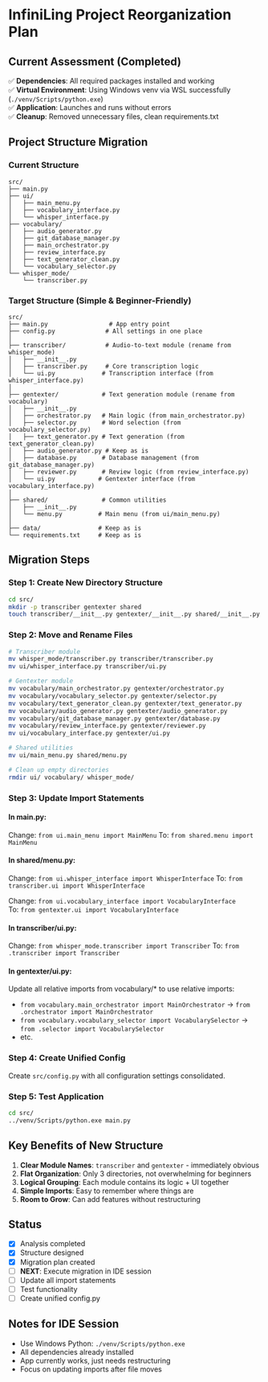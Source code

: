 # InfiniLing Project Reorganization Plan

## Current Assessment (Completed)
✅ **Dependencies**: All required packages installed and working  
✅ **Virtual Environment**: Using Windows venv via WSL successfully (`./venv/Scripts/python.exe`)  
✅ **Application**: Launches and runs without errors  
✅ **Cleanup**: Removed unnecessary files, clean requirements.txt  

## Project Structure Migration

### Current Structure
```
src/
├── main.py
├── ui/
│   ├── main_menu.py
│   ├── vocabulary_interface.py
│   └── whisper_interface.py
├── vocabulary/
│   ├── audio_generator.py
│   ├── git_database_manager.py
│   ├── main_orchestrator.py
│   ├── review_interface.py
│   ├── text_generator_clean.py
│   └── vocabulary_selector.py
└── whisper_mode/
    └── transcriber.py
```

### Target Structure (Simple & Beginner-Friendly)
```
src/
├── main.py                 # App entry point
├── config.py              # All settings in one place
│
├── transcriber/           # Audio-to-text module (rename from whisper_mode)
│   ├── __init__.py
│   ├── transcriber.py     # Core transcription logic
│   └── ui.py             # Transcription interface (from whisper_interface.py)
│
├── gentexter/            # Text generation module (rename from vocabulary)
│   ├── __init__.py
│   ├── orchestrator.py   # Main logic (from main_orchestrator.py)
│   ├── selector.py       # Word selection (from vocabulary_selector.py)
│   ├── text_generator.py # Text generation (from text_generator_clean.py)
│   ├── audio_generator.py # Keep as is
│   ├── database.py       # Database management (from git_database_manager.py)
│   ├── reviewer.py       # Review logic (from review_interface.py)
│   └── ui.py            # Gentexter interface (from vocabulary_interface.py)
│
├── shared/               # Common utilities
│   ├── __init__.py
│   └── menu.py          # Main menu (from ui/main_menu.py)
│
├── data/                # Keep as is
└── requirements.txt     # Keep as is
```

## Migration Steps

### Step 1: Create New Directory Structure
```bash
cd src/
mkdir -p transcriber gentexter shared
touch transcriber/__init__.py gentexter/__init__.py shared/__init__.py
```

### Step 2: Move and Rename Files
```bash
# Transcriber module
mv whisper_mode/transcriber.py transcriber/transcriber.py
mv ui/whisper_interface.py transcriber/ui.py

# Gentexter module  
mv vocabulary/main_orchestrator.py gentexter/orchestrator.py
mv vocabulary/vocabulary_selector.py gentexter/selector.py
mv vocabulary/text_generator_clean.py gentexter/text_generator.py
mv vocabulary/audio_generator.py gentexter/audio_generator.py
mv vocabulary/git_database_manager.py gentexter/database.py
mv vocabulary/review_interface.py gentexter/reviewer.py
mv ui/vocabulary_interface.py gentexter/ui.py

# Shared utilities
mv ui/main_menu.py shared/menu.py

# Clean up empty directories
rmdir ui/ vocabulary/ whisper_mode/
```

### Step 3: Update Import Statements

#### In main.py:
Change: `from ui.main_menu import MainMenu`
To: `from shared.menu import MainMenu`

#### In shared/menu.py:
Change: `from ui.whisper_interface import WhisperInterface`
To: `from transcriber.ui import WhisperInterface`

Change: `from ui.vocabulary_interface import VocabularyInterface`  
To: `from gentexter.ui import VocabularyInterface`

#### In transcriber/ui.py:
Change: `from whisper_mode.transcriber import Transcriber`
To: `from .transcriber import Transcriber`

#### In gentexter/ui.py:
Update all relative imports from vocabulary/* to use relative imports:
- `from vocabulary.main_orchestrator import MainOrchestrator` → `from .orchestrator import MainOrchestrator`
- `from vocabulary.vocabulary_selector import VocabularySelector` → `from .selector import VocabularySelector`
- etc.

### Step 4: Create Unified Config
Create `src/config.py` with all configuration settings consolidated.

### Step 5: Test Application
```bash
cd src/
../venv/Scripts/python.exe main.py
```

## Key Benefits of New Structure

1. **Clear Module Names**: `transcriber` and `gentexter` - immediately obvious
2. **Flat Organization**: Only 3 directories, not overwhelming for beginners  
3. **Logical Grouping**: Each module contains its logic + UI together
4. **Simple Imports**: Easy to remember where things are
5. **Room to Grow**: Can add features without restructuring

## Status
- [x] Analysis completed
- [x] Structure designed  
- [x] Migration plan created
- [ ] **NEXT**: Execute migration in IDE session
- [ ] Update all import statements
- [ ] Test functionality
- [ ] Create unified config.py

## Notes for IDE Session
- Use Windows Python: `./venv/Scripts/python.exe`
- All dependencies already installed
- App currently works, just needs restructuring
- Focus on updating imports after file moves